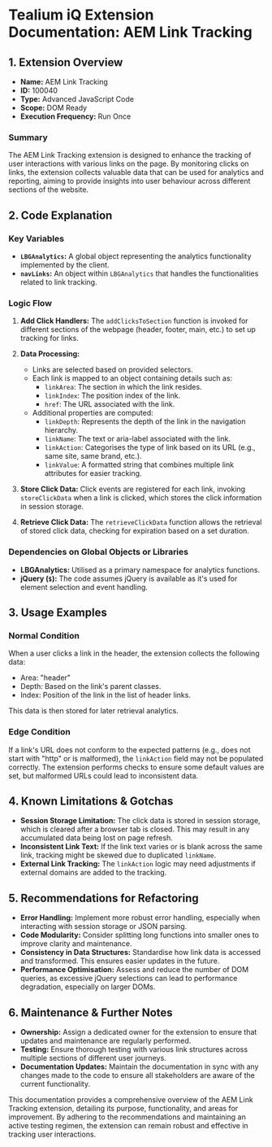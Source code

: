 # Tealium iQ Extension Documentation: AEM Link Tracking

## 1. Extension Overview
- **Name:** AEM Link Tracking
- **ID:** 100040
- **Type:** Advanced JavaScript Code
- **Scope:** DOM Ready
- **Execution Frequency:** Run Once

### Summary
The AEM Link Tracking extension is designed to enhance the tracking of user interactions with various links on the page. By monitoring clicks on links, the extension collects valuable data that can be used for analytics and reporting, aiming to provide insights into user behaviour across different sections of the website.

## 2. Code Explanation

### Key Variables
- **`LBGAnalytics`:** A global object representing the analytics functionality implemented by the client.
- **`navLinks`:** An object within `LBGAnalytics` that handles the functionalities related to link tracking.

### Logic Flow
1. **Add Click Handlers:** The `addClicksToSection` function is invoked for different sections of the webpage (header, footer, main, etc.) to set up tracking for links.
   
2. **Data Processing:**
   - Links are selected based on provided selectors.
   - Each link is mapped to an object containing details such as:
     - `linkArea`: The section in which the link resides.
     - `linkIndex`: The position index of the link.
     - `href`: The URL associated with the link.
   - Additional properties are computed:
     - `linkDepth`: Represents the depth of the link in the navigation hierarchy.
     - `linkName`: The text or aria-label associated with the link.
     - `linkAction`: Categorises the type of link based on its URL (e.g., same site, same brand, etc.).
     - `linkValue`: A formatted string that combines multiple link attributes for easier tracking.

3. **Store Click Data:** Click events are registered for each link, invoking `storeClickData` when a link is clicked, which stores the click information in session storage.

4. **Retrieve Click Data:** The `retrieveClickData` function allows the retrieval of stored click data, checking for expiration based on a set duration.

### Dependencies on Global Objects or Libraries
- **LBGAnalytics:** Utilised as a primary namespace for analytics functions.
- **jQuery (`$`):** The code assumes jQuery is available as it's used for element selection and event handling.

## 3. Usage Examples

### Normal Condition
When a user clicks a link in the header, the extension collects the following data:
- Area: "header"
- Depth: Based on the link's parent classes.
- Index: Position of the link in the list of header links.

This data is then stored for later retrieval analytics.

### Edge Condition
If a link's URL does not conform to the expected patterns (e.g., does not start with "http" or is malformed), the `linkAction` field may not be populated correctly. The extension performs checks to ensure some default values are set, but malformed URLs could lead to inconsistent data.

## 4. Known Limitations & Gotchas
- **Session Storage Limitation:** The click data is stored in session storage, which is cleared after a browser tab is closed. This may result in any accumulated data being lost on page refresh.
- **Inconsistent Link Text:** If the link text varies or is blank across the same link, tracking might be skewed due to duplicated `linkName`.
- **External Link Tracking:** The `linkAction` logic may need adjustments if external domains are added to the tracking.

## 5. Recommendations for Refactoring
- **Error Handling:** Implement more robust error handling, especially when interacting with session storage or JSON parsing.
- **Code Modularity:** Consider splitting long functions into smaller ones to improve clarity and maintenance.
- **Consistency in Data Structures:** Standardise how link data is accessed and transformed. This ensures easier updates in the future.
- **Performance Optimisation:** Assess and reduce the number of DOM queries, as excessive jQuery selections can lead to performance degradation, especially on larger DOMs.

## 6. Maintenance & Further Notes
- **Ownership:** Assign a dedicated owner for the extension to ensure that updates and maintenance are regularly performed.
- **Testing:** Ensure thorough testing with various link structures across multiple sections of different user journeys.
- **Documentation Updates:** Maintain the documentation in sync with any changes made to the code to ensure all stakeholders are aware of the current functionality.

This documentation provides a comprehensive overview of the AEM Link Tracking extension, detailing its purpose, functionality, and areas for improvement. By adhering to the recommendations and maintaining an active testing regimen, the extension can remain robust and effective in tracking user interactions.